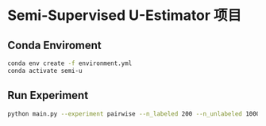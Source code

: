 # Semi-Supervised U-Estimator 项目

## Conda Enviroment

```bash
conda env create -f environment.yml
conda activate semi-u
```
## Run Experiment
```bash
python main.py --experiment pairwise --n_labeled 200 --n_unlabeled 1000 --p 5 --discrete_levels 5 --trials 50
```


